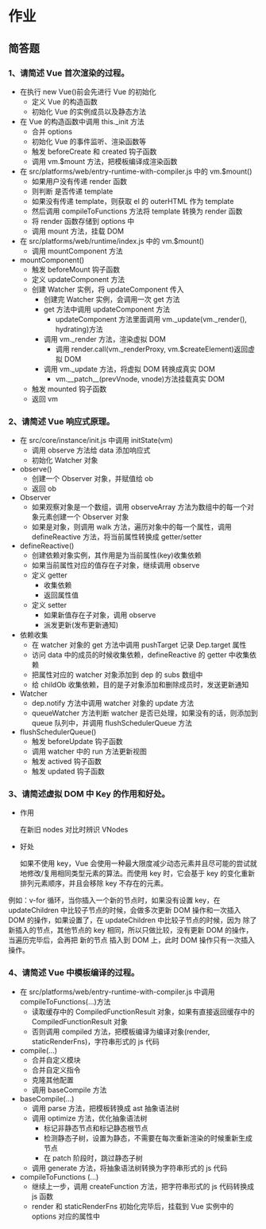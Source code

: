 # 作业

## 简答题

### 1、请简述 Vue 首次渲染的过程。

- 在执行 new Vue()前会先进行 Vue 的初始化
  - 定义 Vue 的构造函数
  - 初始化 Vue 的实例成员以及静态方法
- 在 Vue 的构造函数中调用 this.\_init 方法
  - 合并 options
  - 初始化 Vue 的事件监听、渲染函数等
  - 触发 beforeCreate 和 created 钩子函数
  - 调用 vm.\$mount 方法，把模板编译成渲染函数
- 在 src/platforms/web/entry-runtime-with-compiler.js 中的 vm.\$mount()
  - 如果用户没有传递 render 函数
  - 则判断 是否传递 template
  - 如果没有传递 template，则获取 el 的 outerHTML 作为 template
  - 然后调用 compileToFunctions 方法将 template 转换为 render 函数
  - 将 render 函数存储到 options 中
  - 调用 mount 方法，挂载 DOM
- 在 src/platforms/web/runtime/index.js 中的 vm.\$mount()
  - 调用 mountComponent 方法
- mountComponent()
  - 触发 beforeMount 钩子函数
  - 定义 updateComponent 方法
  - 创建 Watcher 实例，将 updateComponent 传入
    - 创建完 Watcher 实例，会调用一次 get 方法
    - get 方法中调用 updateComponent 方法
      - updateComponent 方法里面调用 vm.\_update(vm.\_render(), hydrating)方法
    - 调用 vm.\_render 方法，渲染虚拟 DOM
      - 调用 render.call(vm.\_renderProxy, vm.\$createElement)返回虚拟 DOM
    - 调用 vm.\_update 方法，将虚拟 DOM 转换成真实 DOM
      - vm.\_\_patch\_\_(prevVnode, vnode)方法挂载真实 DOM
  - 触发 mounted 钩子函数
  - 返回 vm

### 2、请简述 Vue 响应式原理。

- 在 src/core/instance/init.js 中调用 initState(vm)
  - 调用 observe 方法给 data 添加响应式
  - 初始化 Watcher 对象
- observe()
  - 创建一个 Observer 对象，并赋值给 ob
  - 返回 ob
- Observer
  - 如果观察对象是一个数组，调用 observeArray 方法为数组中的每一个对象元素创建一个 Observer 对象
  - 如果是对象，则调用 walk 方法，遍历对象中的每一个属性，调用 defineReactive 方法，将当前属性转换成 getter/setter
- defineReactive()
  - 创建依赖对象实例，其作用是为当前属性(key)收集依赖
  - 如果当前属性对应的值存在子对象，继续调用 observe
  - 定义 getter
    - 收集依赖
    - 返回属性值
  - 定义 setter
    - 如果新值存在子对象，调用 observe
    - 派发更新(发布更新通知)
- 依赖收集
  - 在 watcher 对象的 get 方法中调用 pushTarget 记录 Dep.target 属性
  - 访问 data 中的成员的时候收集依赖，defineReactive 的 getter 中收集依赖
  - 把属性对应的 watcher 对象添加到 dep 的 subs 数组中
  - 给 childOb 收集依赖，目的是子对象添加和删除成员时，发送更新通知
- Watcher
  - dep.notify 方法中调用 watcher 对象的 update 方法
  - queueWatcher 方法判断 watcher 是否已处理，如果没有的话，则添加到 queue 队列中，并调用 flushSchedulerQueue 方法
- flushSchedulerQueue()
  - 触发 beforeUpdate 钩子函数
  - 调用 watcher 中的 run 方法更新视图
  - 触发 actived 钩子函数
  - 触发 updated 钩子函数

### 3、请简述虚拟 DOM 中 Key 的作用和好处。

- 作用

  在新旧 nodes 对比时辨识 VNodes

- 好处

  如果不使用 key，Vue 会使用一种最大限度减少动态元素并且尽可能的尝试就地修改/复用相同类型元素的算法。而使用 key 时，它会基于 key 的变化重新排列元素顺序，并且会移除 key 不存在的元素。

例如：v-for 循环，当你插入一个新的节点时，如果没有设置 key，在 updateChildren 中比较子节点的时候，会做多次更新 DOM 操作和一次插入 DOM 的操作，如果设置了，在 updateChildren 中比较子节点的时候，因为 除了新插入的节点，其他节点的 key 相同，所以只做比较，没有更新 DOM 的操作，当遍历完毕后，会再把 新的节点 插入到 DOM 上，此时 DOM 操作只有一次插入操作。

### 4、请简述 Vue 中模板编译的过程。

- 在 src/platforms/web/entry-runtime-with-compiler.js 中调用 compileToFunctions(...)方法
  - 读取缓存中的 CompiledFunctionResult 对象，如果有直接返回缓存中的 CompiledFunctionResult 对象
  - 否则调用 compiled 方法，把模板编译为编译对象(render, staticRenderFns)，字符串形式的 js 代码
- compile(...)
  - 合并自定义模块
  - 合并自定义指令
  - 克隆其他配置
  - 调用 baseCompile 方法
- baseCompile(...)
  - 调用 parse 方法，把模板转换成 ast 抽象语法树
  - 调用 optimize 方法，优化抽象语法树
    - 标记非静态节点和标记静态根节点
    - 检测静态子树，设置为静态，不需要在每次重新渲染的时候重新生成节点
    - 在 patch 阶段时，跳过静态子树
  - 调用 generate 方法，将抽象语法树转换为字符串形式的 js 代码
- compileToFunctions (...)
  - 继续上一步，调用 createFunction 方法，把字符串形式的 js 代码转换成 js 函数
  - render 和 staticRenderFns 初始化完毕后，挂载到 Vue 实例中的 options 对应的属性中
